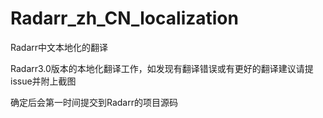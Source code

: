 # Radarr_zh_CN_localization
Radarr中文本地化的翻译

Radarr3.0版本的本地化翻译工作，如发现有翻译错误或有更好的翻译建议请提issue并附上截图

确定后会第一时间提交到Radarr的项目源码
